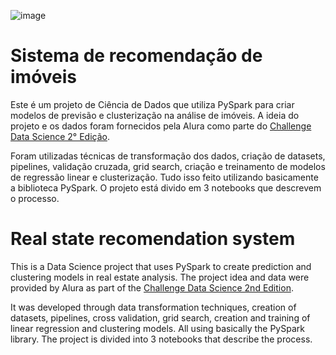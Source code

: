 ![image](https://user-images.githubusercontent.com/57102715/212909249-31782b19-1f2a-4b30-b659-2b25266b93e2.png#vitrinedev)


# Sistema de recomendação de imóveis

Este é um projeto de Ciência de Dados que utiliza PySpark para criar modelos de previsão e clusterização na análise de imóveis.
A ideia do projeto e os dados foram fornecidos pela Alura como parte do [Challenge Data Science 2° Edição](https://www.alura.com.br/challenges/data-science-2?host=https://cursos.alura.com.br).

Foram utilizadas técnicas de transformação dos dados, criação de datasets, pipelines, validação cruzada, grid search, criação e treinamento de modelos de regressão linear e clusterização. Tudo isso feito utilizando basicamente a biblioteca PySpark. O projeto está divido em 3 notebooks que descrevem o processo.



# Real state recomendation system

This is a Data Science project that uses PySpark to create prediction and clustering models in real estate analysis.
The project idea and data were provided by Alura as part of the [Challenge Data Science 2nd Edition](https://www.alura.com.br/challenges/data-science-2?host=https://cursos.alura.com.br).

It was developed through data transformation techniques, creation of datasets, pipelines, cross validation, grid search, creation and training of linear regression and clustering models. All using basically the PySpark library. The project is divided into 3 notebooks that describe the process.
